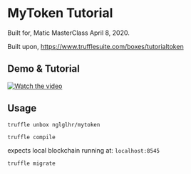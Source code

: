 # MyToken Tutorial

Built for, Matic MasterClass April 8, 2020. 

Built upon, https://www.trufflesuite.com/boxes/tutorialtoken

## Demo & Tutorial

[![Watch the video](https://img.youtube.com/vi/QAO7YxF7hSk/3.jpg)](https://youtu.be/QAO7YxF7hSk)

## Usage

```
truffle unbox nglglhr/mytoken
```

```
truffle compile
```

expects local blockchain running at: `localhost:8545`
```
truffle migrate
```
